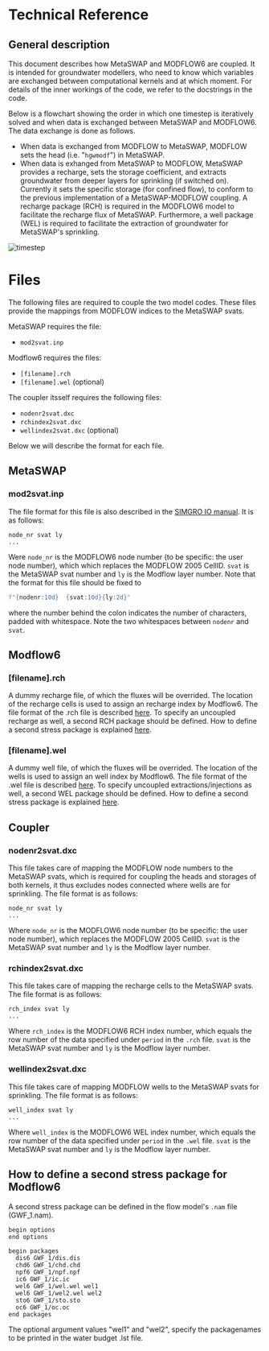 # Technical Reference

## General description

This document describes how MetaSWAP and MODFLOW6 are coupled. 
It is intended for groundwater modellers, who need to know which variables are exchanged between computational kernels and at which moment. 
For details of the inner workings of the code, we refer to the docstrings in the code.

Below is a flowchart showing the order in which one timestep is iteratively solved and when data is exchanged between MetaSWAP and MODFLOW6. 
The data exchange is done as follows. 
* When data is exchanged from MODFLOW to MetaSWAP, MODFLOW sets the head (i.e. "`hgwmodf`") in MetaSWAP. 
* When data is exhanged from  MetaSWAP to MODFLOW, MetaSWAP provides a recharge, sets the storage coefficient, 
and extracts groundwater from deeper layers for sprinkling (if switched on).
Currently it sets the specific storage (for confined flow), 
to conform to the previous implementation of a MetaSWAP-MODFLOW coupling. 
A recharge package (RCH) is required in the MODFLOW6 model to facilitate the recharge flux of MetaSWAP. 
Furthermore, a well package (WEL) is required to facilitate the extraction of groundwater for MetaSWAP's sprinkling. 

![timestep](./figures/MF6BMI_coupling.png)

# Files
The following files are required to couple the two model codes. 
These files provide the mappings from MODFLOW indices to the MetaSWAP svats.

MetaSWAP requires the file:
* `mod2svat.inp`

Modflow6 requires the files:
* `[filename].rch`
* `[filename].wel` (optional)

The coupler itsself requires the following files:
* `nodenr2svat.dxc`
* `rchindex2svat.dxc`
* `wellindex2svat.dxc` (optional)

Below we will describe the format for each file.

## MetaSWAP
### mod2svat.inp
The file format for this file is also described in the [SIMGRO IO manual](ftp://ftp.wur.nl/simgro/doc/Report_913_3_V8_0_0_7.pdf). 
It is as follows:

```
node_nr svat ly
...
```

Were `node_nr` is the MODFLOW6 node number (to be specific: the user node number), 
which which replaces the MODFLOW 2005 CellID.
`svat` is the MetaSWAP svat number and `ly` is the Modflow layer number.
Note that the format for this file should be fixed to 
```python
f"{nodenr:10d}  {svat:10d}{ly:2d}"
```
where the number behind the colon indicates the number of characters, padded with whitespace. 
Note the two whitespaces between `nodenr` and `svat`.

## Modflow6
### [filename].rch
A dummy recharge file, of which the fluxes will be overrided. 
The location of the recharge cells is used to assign an recharge index by Modflow6.
The file format of the .rch file is described [here](https://modflow6.readthedocs.io/en/latest/_mf6io/gwf-rch.html).
To specify an uncoupled recharge as well, a second RCH package should be defined. 
How to define a second stress package is explained [here](#how-to-define-a-second-stress-package-for-modflow6).

### [filename].wel
A dummy well file, of which the fluxes will be overrided. 
The location of the wells is used to assign an well index by Modflow6.
The file format of the .wel file is described [here](https://modflow6.readthedocs.io/en/latest/_mf6io/gwf-wel.html).
To specify uncoupled extractions/injections as well, a second WEL package should be defined. 
How to define a second stress package is explained [here](#how-to-define-a-second-stress-package-for-modflow6).

## Coupler
### nodenr2svat.dxc
This file takes care of mapping the MODFLOW node numbers to the MetaSWAP svats,
which is required for coupling the heads and storages of both kernels, 
it thus excludes nodes connected where wells are for sprinkling. 
The file format is as follows:

```
node_nr svat ly
...
```

Where `node_nr` is the MODFLOW6 node number 
(to be specific: the user node number), which replaces the MODFLOW 2005 CellID. 
`svat` is the MetaSWAP svat number and `ly` is the Modflow layer number.

### rchindex2svat.dxc
This file takes care of mapping the recharge cells to the MetaSWAP svats. The file format is as follows:

```
rch_index svat ly
...
```

Where `rch_index` is the MODFLOW6 RCH index number, which equals the row number of the data specified under `period` in the `.rch` file. 
`svat` is the MetaSWAP svat number and `ly` is the Modflow layer number.

### wellindex2svat.dxc
This file takes care of mapping MODFLOW wells to the MetaSWAP svats for sprinkling. The file format is as follows:

```
well_index svat ly
...
```

Where `well_index` is the MODFLOW6 WEL index number, which equals the row number of the data specified under `period` in the `.wel` file. 
`svat` is the MetaSWAP svat number and `ly` is the Modflow layer number.

## How to define a second stress package for Modflow6
A second stress package can be defined in the flow model's `.nam` file (GWF_1.nam).

```
begin options
end options

begin packages
  dis6 GWF_1/dis.dis
  chd6 GWF_1/chd.chd
  npf6 GWF_1/npf.npf
  ic6 GWF_1/ic.ic
  wel6 GWF_1/wel.wel wel1
  wel6 GWF_1/wel2.wel wel2
  sto6 GWF_1/sto.sto
  oc6 GWF_1/oc.oc
end packages
```
The optional argument values "wel1" and "wel2", specify the packagenames to be printed in the water budget .lst file.
